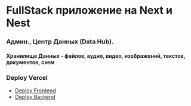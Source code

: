 # FullStack приложение на Next и Nest

### Админ., Центр Данных (Data Hub).

#### Хранилище Данных - файлов, аудио, видео, изображений, текстов, документов, схем

### Deploy Vercel

- [Deploy Frontend](https://music-platform-clt-next.vercel.app/)
- [Deploy Backend](https://music-platform-serv-nest.vercel.app/)

<!-- По видео Ulbi TV YT https://www.youtube.com/watch?v=A0CfYSVzAZI -->

